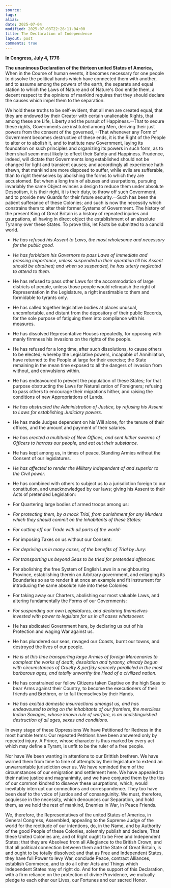 ```yaml
---
source:
tags:
alias:
date: 2025-07-04
modified: 2025-07-03T22:26:11-04:00
title: The Declaration of Independence
layout: post
comments: true
---
```


**In Congress, July 4, 1776**

**The unanimous Declaration of the thirteen united States of America,** When in the Course of human events, it becomes necessary for one people to dissolve the political bands which have connected them with another, and to assume among the powers of the earth, the separate and equal station to which the Laws of Nature and of Nature's God entitle them, a decent respect to the opinions of mankind requires that they should declare the causes which impel them to the separation.

We hold these truths to be self-evident, that all men are created equal, that they are endowed by their Creator with certain unalienable Rights, that among these are Life, Liberty and the pursuit of Happiness.--That to secure these rights, Governments are instituted among Men, deriving their just powers from the consent of the governed, --That whenever any Form of Government becomes destructive of these ends, it is the Right of the People to alter or to abolish it, and to institute new Government, laying its foundation on such principles and organizing its powers in such form, as to them shall seem most likely to effect their Safety and Happiness. Prudence, indeed, will dictate that Governments long established should not be changed for light and transient causes; and accordingly all experience hath shewn, that mankind are more disposed to suffer, while evils are sufferable, than to right themselves by abolishing the forms to which they are accustomed. But when a long train of abuses and usurpations, pursuing invariably the same Object evinces a design to reduce them under absolute Despotism, it is their right, it is their duty, to throw off such Government, and to provide new Guards for their future security.--Such has been the patient sufferance of these Colonies; and such is now the necessity which constrains them to alter their former Systems of Government. The history of the present King of Great Britain is a history of repeated injuries and usurpations, all having in direct object the establishment of an absolute Tyranny over these States. To prove this, let Facts be submitted to a candid world.

- *He has refused his Assent to Laws, the most wholesome and necessary for the public good.*

- *He has forbidden his Governors to pass Laws of immediate and pressing importance, unless suspended in their operation till his Assent should be obtained; and when so suspended, he has utterly neglected to attend to them.*

- He has refused to pass other Laws for the accommodation of large districts of people, unless those people would relinquish the right of Representation in the Legislature, a right inestimable to them and formidable to tyrants only.

- He has called together legislative bodies at places unusual, uncomfortable, and distant from the depository of their public Records, for the sole purpose of fatiguing them into compliance with his measures.

- He has dissolved Representative Houses repeatedly, for opposing with manly firmness his invasions on the rights of the people.

- He has refused for a long time, after such dissolutions, to cause others to be elected; whereby the Legislative powers, incapable of Annihilation, have returned to the People at large for their exercise; the State remaining in the mean time exposed to all the dangers of invasion from without, and convulsions within.

- He has endeavoured to prevent the population of these States; for that purpose obstructing the Laws for Naturalization of Foreigners; refusing to pass others to encourage their migrations hither, and raising the conditions of new Appropriations of Lands.

- *He has obstructed the Administration of Justice, by refusing his Assent to Laws for establishing Judiciary powers.*

- He has made Judges dependent on his Will alone, for the tenure of their offices, and the amount and payment of their salaries.

- *He has erected a multitude of New Offices, and sent hither swarms of Officers to harrass our people, and eat out their substance.*

- He has kept among us, in times of peace, Standing Armies without the Consent of our legislatures.

- *He has affected to render the Military independent of and superior to the Civil power.*

- He has combined with others to subject us to a jurisdiction foreign to our constitution, and unacknowledged by our laws; giving his Assent to their Acts of pretended Legislation:

- For Quartering large bodies of armed troops among us:

- *For protecting them, by a mock Trial, from punishment for any Murders which they should commit on the Inhabitants of these States:*

- *For cutting off our Trade with all parts of the world:*

- For imposing Taxes on us without our Consent:

- *For depriving us in many cases, of the benefits of Trial by Jury:*

- *For transporting us beyond Seas to be tried for pretended offences:*

- For abolishing the free System of English Laws in a neighbouring Province, establishing therein an Arbitrary government, and enlarging its Boundaries so as to render it at once an example and fit instrument for introducing the same absolute rule into these Colonies:

- For taking away our Charters, abolishing our most valuable Laws, and altering fundamentally the Forms of our Governments:

- *For suspending our own Legislatures, and declaring themselves invested with power to legislate for us in all cases whatsoever.*

- He has abdicated Government here, by declaring us out of his Protection and waging War against us.

- He has plundered our seas, ravaged our Coasts, burnt our towns, and destroyed the lives of our people.

- *He is at this time transporting large Armies of foreign Mercenaries to compleat the works of death, desolation and tyranny, already begun with circumstances of Cruelty & perfidy scarcely paralleled in the most barbarous ages, and totally unworthy the Head of a civilized nation.*

- He has constrained our fellow Citizens taken Captive on the high Seas to bear Arms against their Country, to become the executioners of their friends and Brethren, or to fall themselves by their Hands.

- *He has excited domestic insurrections amongst us, and has endeavoured to bring on the inhabitants of our frontiers, the merciless Indian Savages, whose known rule of warfare, is an undistinguished destruction of all ages, sexes and conditions.*

In every stage of these Oppressions We have Petitioned for Redress in the most humble terms: Our repeated Petitions have been answered only by repeated injury. A Prince, whose character is thus marked by every act which may define a Tyrant, is unfit to be the ruler of a free people.

Nor have We been wanting in attentions to our Brittish brethren. We have warned them from time to time of attempts by their legislature to extend an unwarrantable jurisdiction over us. We have reminded them of the circumstances of our emigration and settlement here. We have appealed to their native justice and magnanimity, and we have conjured them by the ties of our common kindred to disavow these usurpations, which, would inevitably interrupt our connections and correspondence. They too have been deaf to the voice of justice and of consanguinity. We must, therefore, acquiesce in the necessity, which denounces our Separation, and hold them, as we hold the rest of mankind, Enemies in War, in Peace Friends.

We, therefore, the Representatives of the united States of America, in General Congress, Assembled, appealing to the Supreme Judge of the world for the rectitude of our intentions, do, in the Name, and by Authority of the good People of these Colonies, solemnly publish and declare, That these United Colonies are, and of Right ought to be Free and Independent States; that they are Absolved from all Allegiance to the British Crown, and that all political connection between them and the State of Great Britain, is and ought to be totally dissolved; and that as Free and Independent States, they have full Power to levy War, conclude Peace, contract Alliances, establish Commerce, and to do all other Acts and Things which Independent States may of right do. And for the support of this Declaration, with a firm reliance on the protection of divine Providence, we mutually pledge to each other our Lives, our Fortunes and our sacred Honor.